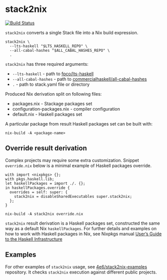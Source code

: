 # stack2nix

[![Build Status](https://travis-ci.org/4e6/stack2nix.svg?branch=master)](https://travis-ci.org/4e6/stack2nix)

`stack2nix` converts a single Stack file into a Nix build expression.

```
stack2nix \
  --lts-haskell "$LTS_HASKELL_REPO" \
  --all-cabal-hashes "$ALL_CABAL_HASHES_REPO" \
  .
```

`stack2nix` has three required arguments:
- `--lts-haskell` - path to [fpco/lts-haskell](https://github.com/fpco/lts-haskell)
- `--all-cabal-hashes` - path to [commercialhaskell/all-cabal-hashes](https://github.com/commercialhaskell/all-cabal-hashes)
- `.` - path to stack.yaml file or directory

Produced Nix derivation split on following files:
- packages.nix - Stackage packages set
- configuration-packages.nix - compiler configuration
- default.nix - Haskell packages set

A particular package from result Haskell packages set can be built with:

```
nix-build -A <package-name>
```

## Override result derivation

Complex projects may require some extra customization.
Snippet `override.nix` below is a minimal example of Haskell packages override.

```
with import <nixpkgs> {};
with pkgs.haskell.lib;
let haskellPackages = import ./. {};
in haskellPackages.override {
  overrides = self: super: {
    stack2nix = disableSharedExecutables super.stack2nix;
  };
}
```

```
nix-build -A stack2nix override.nix
```

`stack2nix` result derivation is a Haskell packages set, constructed the same way as a default Nix `haskellPackages`.
For further details and examples on how to work with Haskell packages in Nix, see Nixpkgs manual [User’s Guide to the Haskell Infrastructure](http://nixos.org/nixpkgs/manual/#users-guide-to-the-haskell-infrastructure)


## Examples

For other examples of `stack2nix` usage, see [4e6/stack2nix-examples](https://github.com/4e6/stack2nix-examples) repository.
It checks `stack2nix` execution against different public projects.
